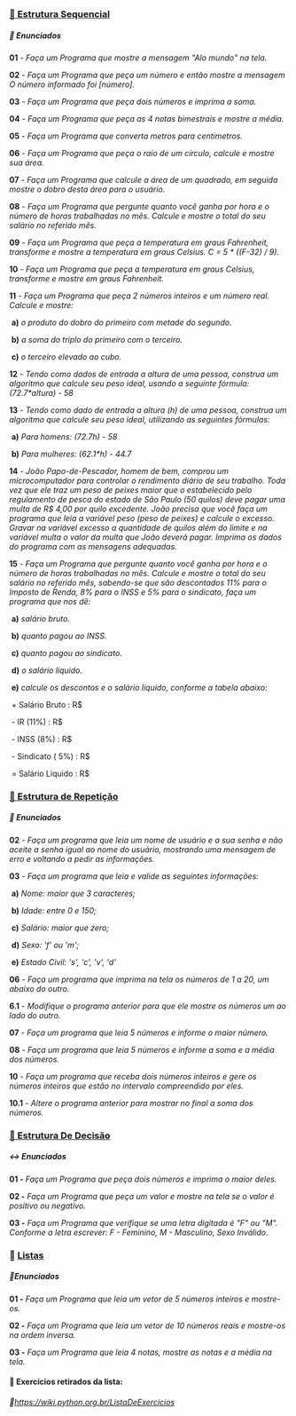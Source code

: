 ### [:file_folder: Estrutura Sequencial](https://github.com/Kmiatelli/Python-Codes/tree/master/Estrutura%20Sequencial)

##### 		:memo: Enunciados

**01** - _Faça um Programa que mostre a mensagem "Alo mundo" na tela._

**02** - _Faça um Programa que peça um número e então mostre a mensagem *O número informado foi [número]*._

**03** - _Faça um Programa que peça dois números e imprima a soma._

**04** - _Faça um Programa que peça as 4 notas bimestrais e mostre a média._

**05** - _Faça um Programa que converta metros para centímetros._

**06** - _Faça um Programa que peça o raio de um círculo, calcule e mostre sua área._

**07** - _Faça um Programa que calcule a área de um quadrado, em seguida mostre o dobro desta área para o usuário._

**08** - _Faça um Programa que pergunte quanto você ganha por hora e o número de horas trabalhadas no mês. Calcule e mostre o total do seu salário no referido mês._

**09** - _Faça um Programa que peça a temperatura em graus Fahrenheit, transforme e mostre a temperatura em graus Celsius. C = 5 * ((F-32) / 9)._

**10** - _Faça um Programa que peça a temperatura em graus Celsius, transforme e mostre em graus Fahrenheit._

**11** - _Faça um Programa que peça 2 números inteiros e um número real. Calcule e mostre:_

​		**a)** _o produto do dobro do primeiro com metade do segundo._

​		**b)** _a soma do triplo do primeiro com o terceiro._

​		**c)** _o terceiro elevado ao cubo._

**12** - _Tendo como dados de entrada a altura de uma pessoa, construa um algoritmo que calcule seu peso ideal, usando a seguinte fórmula: (72.7*altura) - 58_

**13** - _Tendo como dado de entrada a altura (h) de uma pessoa, construa um algoritmo que calcule seu peso ideal, utilizando as seguintes fórmulas:_

​		**a)** _Para homens: (72.7*h) - 58*_

​		**b)** _Para mulheres: (62.1*h) - 44.7_

**14** - _João Papo-de-Pescador, homem de bem, comprou um microcomputador para controlar o rendimento diário de seu trabalho. Toda vez que ele traz um peso de peixes maior que o estabelecido pelo regulamento de pesca do estado de São Paulo (50 quilos) deve pagar uma multa de R$ 4,00 por quilo excedente. João precisa que você faça um programa que leia a variável *peso* (peso de peixes) e calcule o excesso. Gravar na variável *excesso* a quantidade de quilos além do limite e na variável *multa* o valor da multa que João deverá pagar. Imprima os dados do programa com as mensagens adequadas._

**15** - _Faça um Programa que pergunte quanto você ganha por hora e o número de horas trabalhadas no mês. Calcule e mostre o total do seu salário no referido mês, sabendo-se que são descontados 11% para o Imposto de Renda, 8% para o INSS e 5% para o sindicato, faça um programa que nos dê:_

​		**a)** _salário bruto._

​		**b)** _quanto pagou ao INSS._

​		**c)** _quanto pagou ao sindicato._

​		**d)** _o salário líquido._

​		**e)** _calcule os descontos e o salário líquido, conforme a tabela abaixo:_

​			+ Salário Bruto : R$

​			- IR (11%) : R$

​			- INSS (8%) : R$

​			- Sindicato ( 5%) : R$

​			= Salário Liquido : R$

### [:file_folder: Estrutura de Repetição](https://github.com/Kmiatelli/Python-Codes/tree/master/Estrutura%20Repeti%C3%A7%C3%A3o) 

##### 	:repeat: Enunciados

**02** - _Faça um programa que leia um nome de usuário e a sua senha e não aceite a senha igual ao nome do usuário, mostrando uma mensagem de erro e voltando a pedir as informações._

**03** - _Faça um programa que leia e valide as seguintes informações:_

​		**a)** _Nome: maior que 3 caracteres;_

​		**b)** _Idade: entre 0 e 150;_

​		**c)** _Salário: maior que zero;_

​		**d)** _Sexo: 'f' ou 'm';_

​		**e)** _Estado Civil: 's', 'c', 'v', 'd'_

**06** - _Faça um programa que imprima na tela os números de 1 a 20, um abaixo do outro._

**6.1** - _Modifique o programa anterior para que ele mostre os números um ao lado do outro._

**07** - _Faça um programa que leia 5 números e informe o maior número._

**08** - _Faça um programa que leia 5 números e informe a soma e a média dos números._

**10** - _Faça um programa que receba dois números inteiros e gere os números inteiros que estão no intervalo compreendido por eles._

**10.1** - _Altere o programa anterior para mostrar no final a soma dos números._

### [:file_folder: Estrutura De Decisão](https://github.com/Kmiatelli/Python-Codes/tree/master/Estrutura%20Decis%C3%A3o)

##### :left_right_arrow: Enunciados

**01 -** _Faça um Programa que peça dois números e imprima o maior deles._

**02 -** _Faça um Programa que peça um valor e mostre na tela se o valor é positivo ou negativo._

**03 -** _Faça um Programa que verifique se uma letra digitada é "F" ou "M". Conforme a letra escrever: F - Feminino, M - Masculino, Sexo Inválido._

### :file_folder: [Listas](https://github.com/Kmiatelli/Python-Codes/tree/master/Listas)

##### :bookmark_tabs:Enunciados

**01 -** _Faça um Programa que leia um vetor de 5 números inteiros e mostre-os._

**02 -** _Faça um Programa que leia um vetor de 10 números reais e mostre-os na ordem inversa._

**03 -** _Faça um Programa que leia 4 notas, mostre as notas e a média na tela._



#### :mag_right: Exercícios retirados da lista: 

###### :link:https://wiki.python.org.br/ListaDeExercicios














